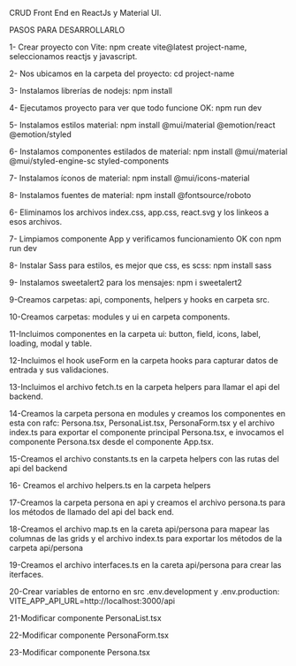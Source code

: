CRUD Front End en ReactJs y Material UI.

PASOS PARA DESARROLLARLO

1- Crear proyecto con Vite: npm create vite@latest project-name, seleccionamos reactjs y javascript.

2- Nos ubicamos en la carpeta del proyecto: cd project-name

3- Instalamos librerías de nodejs: npm install

4- Ejecutamos proyecto para ver que todo funcione OK: npm run dev

5- Instalamos estilos material: npm install @mui/material @emotion/react @emotion/styled 

6- Instalamos componentes estilados de material: npm install @mui/material @mui/styled-engine-sc styled-components

7- Instalamos íconos de material: npm install @mui/icons-material

8- Instalamos fuentes de material: npm install @fontsource/roboto

6- Eliminamos los archivos index.css, app.css, react.svg y los linkeos a esos archivos.

7- Limpiamos componente App y verificamos funcionamiento OK con npm run dev

8- Instalar Sass para estilos, es mejor que css, es scss: npm install sass

9- Instalamos sweetalert2 para los mensajes: npm i sweetalert2

9-Creamos carpetas: api, components, helpers y hooks en carpeta src.

10-Creamos carpetas: modules y ui en carpeta components.

11-Incluimos componentes en la carpeta ui: button, field, icons, label, loading, modal y table.

12-Incluimos el hook useForm en la carpeta hooks para capturar datos de entrada y sus validaciones.

13-Incluimos el archivo fetch.ts en la carpeta helpers para llamar el api del backend.

14-Creamos la carpeta persona en modules y creamos los componentes en esta con rafc: Persona.tsx, PersonaList.tsx, PersonaForm.tsx y el archivo index.ts para exportar el componente principal Persona.tsx, e invocamos el componente Persona.tsx desde el componente App.tsx.

15-Creamos el archivo constants.ts en la carpeta helpers con las rutas del api del backend

16- Creamos el archivo helpers.ts en la carpeta helpers

17-Creamos la carpeta persona en api y creamos el archivo persona.ts para los métodos de llamado del api del back end.

18-Creamos el archivo map.ts en la careta api/persona para mapear las columnas de las grids y el archivo index.ts para exportar los métodos de la carpeta api/persona

19-Creamos el archivo interfaces.ts en la careta api/persona para crear las iterfaces.

20-Crear variables de entorno en src .env.development y .env.production: VITE_APP_API_URL=http://localhost:3000/api

21-Modificar componente PersonaList.tsx

22-Modificar componente PersonaForm.tsx

23-Modificar componente Persona.tsx